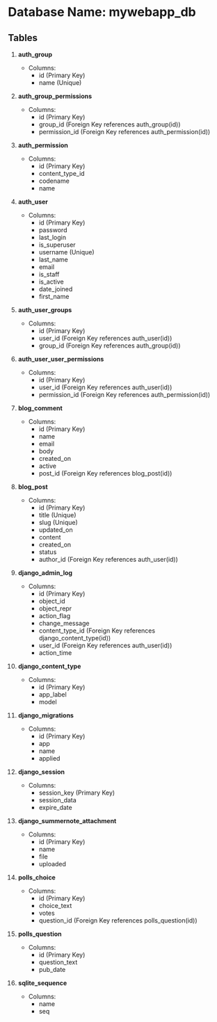 # Database Name: mywebapp_db

## Tables

1. **auth_group**
   - Columns:
     - id (Primary Key)
     - name (Unique)

2. **auth_group_permissions**
   - Columns:
     - id (Primary Key)
     - group_id (Foreign Key references auth_group(id))
     - permission_id (Foreign Key references auth_permission(id))

3. **auth_permission**
   - Columns:
     - id (Primary Key)
     - content_type_id
     - codename
     - name

4. **auth_user**
   - Columns:
     - id (Primary Key)
     - password
     - last_login
     - is_superuser
     - username (Unique)
     - last_name
     - email
     - is_staff
     - is_active
     - date_joined
     - first_name

5. **auth_user_groups**
   - Columns:
     - id (Primary Key)
     - user_id (Foreign Key references auth_user(id))
     - group_id (Foreign Key references auth_group(id))

6. **auth_user_user_permissions**
   - Columns:
     - id (Primary Key)
     - user_id (Foreign Key references auth_user(id))
     - permission_id (Foreign Key references auth_permission(id))

7. **blog_comment**
   - Columns:
     - id (Primary Key)
     - name
     - email
     - body
     - created_on
     - active
     - post_id (Foreign Key references blog_post(id))

8. **blog_post**
   - Columns:
     - id (Primary Key)
     - title (Unique)
     - slug (Unique)
     - updated_on
     - content
     - created_on
     - status
     - author_id (Foreign Key references auth_user(id))

9. **django_admin_log**
   - Columns:
     - id (Primary Key)
     - object_id
     - object_repr
     - action_flag
     - change_message
     - content_type_id (Foreign Key references django_content_type(id))
     - user_id (Foreign Key references auth_user(id))
     - action_time

10. **django_content_type**
    - Columns:
      - id (Primary Key)
      - app_label
      - model

11. **django_migrations**
    - Columns:
      - id (Primary Key)
      - app
      - name
      - applied

12. **django_session**
    - Columns:
      - session_key (Primary Key)
      - session_data
      - expire_date

13. **django_summernote_attachment**
    - Columns:
      - id (Primary Key)
      - name
      - file
      - uploaded

14. **polls_choice**
    - Columns:
      - id (Primary Key)
      - choice_text
      - votes
      - question_id (Foreign Key references polls_question(id))

15. **polls_question**
    - Columns:
      - id (Primary Key)
      - question_text
      - pub_date

16. **sqlite_sequence**
    - Columns:
      - name
      - seq
